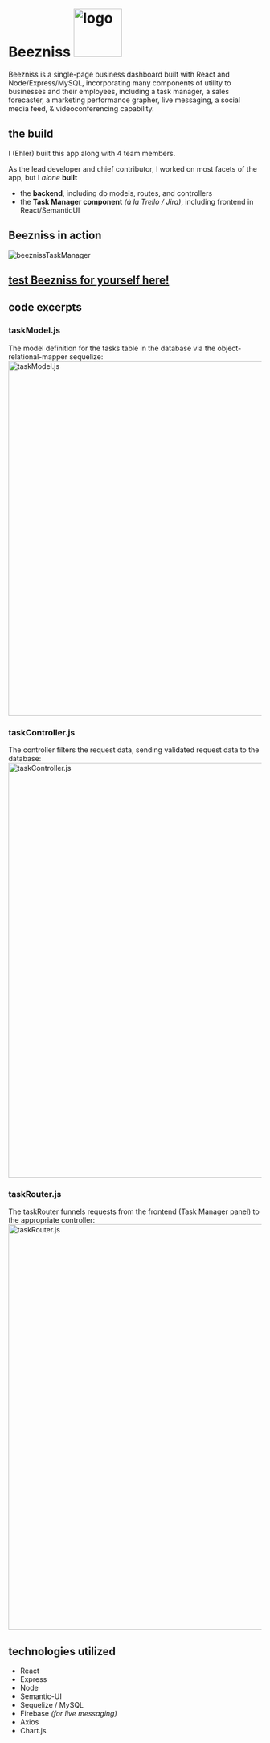 # Beezniss <img src="https://user-images.githubusercontent.com/34467850/56313237-fcc55680-6106-11e9-964f-c06ab4abf105.png" alt="logo" width="96" />

Beezniss is a single-page business dashboard built with React and Node/Express/MySQL, incorporating many components of utility to businesses and their employees, including a task manager, a sales forecaster, a marketing performance grapher, live messaging, a social media feed, & videoconferencing capability.


## the build
I (Ehler) built this app along with 4 team members.  

As the lead developer and chief contributor, I worked on most facets of the app, 
but I _alone_ **built**
* the **backend**, including db models, routes, and controllers
* the **Task Manager component** _(à la Trello / Jira)_, including frontend in React/SemanticUI

## Beezniss in action
![beeznissTaskManager](https://user-images.githubusercontent.com/34467850/56338322-72a8dc80-615e-11e9-958b-1818c70136d3.gif)

## [test Beezniss for yourself here!](https://beezniss.herokuapp.com/)

## code excerpts

### taskModel.js
The model definition for the tasks table in the database via the object-relational-mapper sequelize:
<img src="https://user-images.githubusercontent.com/34467850/56310826-a275c700-6101-11e9-8aad-a7aa803dc0eb.png" alt="taskModel.js" width="705" />

### taskController.js
The controller filters the request data, sending validated request data to the database:
<img src="https://user-images.githubusercontent.com/34467850/56311125-1f08a580-6102-11e9-9bed-82f3be5e264c.png" alt="taskController.js" width="824" />

### taskRouter.js
The taskRouter funnels requests from the frontend (Task Manager panel) to the appropriate controller:
<img src="https://user-images.githubusercontent.com/34467850/56311180-40699180-6102-11e9-99ec-899f70595d4e.png" alt="taskRouter.js" width="806" />


## technologies utilized 
* React
* Express
* Node
* Semantic-UI
* Sequelize / MySQL
* Firebase *(for live messaging)*
* Axios
* Chart.js
